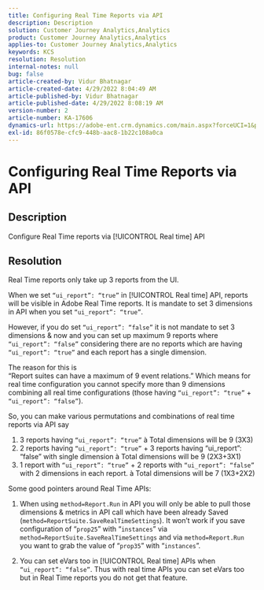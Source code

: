 ```yaml
---
title: Configuring Real Time Reports via API
description: Description
solution: Customer Journey Analytics,Analytics
product: Customer Journey Analytics,Analytics
applies-to: Customer Journey Analytics,Analytics
keywords: KCS
resolution: Resolution
internal-notes: null
bug: false
article-created-by: Vidur Bhatnagar
article-created-date: 4/29/2022 8:04:49 AM
article-published-by: Vidur Bhatnagar
article-published-date: 4/29/2022 8:08:19 AM
version-number: 2
article-number: KA-17606
dynamics-url: https://adobe-ent.crm.dynamics.com/main.aspx?forceUCI=1&pagetype=entityrecord&etn=knowledgearticle&id=98a76807-93c7-ec11-a7b6-0022480a1de4
exl-id: 86f0578e-cfc9-448b-aac8-1b22c108a0ca
---
```

# Configuring Real Time Reports via API

## Description

Configure Real Time reports via [!UICONTROL Real time] API

## Resolution

Real Time reports only take up 3 reports from the UI.

When we set `“ui_report”: “true”` in [!UICONTROL Real time] API, reports will be visible in Adobe Real Time reports. It is mandate to set 3 dimensions in API when you set `“ui_report”: “true”`.

However, if you do set `“ui_report”: “false”` it is not mandate to set 3 dimensions & now and you can set up maximum 9 reports where `“ui_report”: “false”` considering there are no reports which are having `“ui_report”: “true”` and each report has a single dimension.

The reason for this is “Report suites can have a maximum of 9 event relations.” Which means for real time configuration you cannot specify more than 9 dimensions combining all real time configurations (those having `“ui_report”: “true”` + `“ui_report”: “false”`).

So, you can make various permutations and combinations of real time reports via API say

1. 3 reports having `“ui_report”: “true”` à Total dimensions will be 9 (3X3)
1. 2 reports having `“ui_report”: “true”` + 3 reports having “ui_report”: “false” with single dimension à Total dimensions will be 9 (2X3+3X1)
1. 1 report with `“ui_report”: “true”` + 2 reports with `“ui_report”: “false”` with 2 dimensions in each report. à Total dimensions will be 7 (1X3+2X2)

Some good pointers around Real Time APIs:

1. When using `method=Report.Run` in API you will only be able to pull those dimensions & metrics in API call which have been already Saved (`method=ReportSuite.SaveRealTimeSettings`). It won’t work if you save configuration of “`prop25`” with “`instances`” via `method=ReportSuite.SaveRealTimeSettings` and via `method=Report.Run` you want to grab the value of “`prop35`” with “`instances`”.

1. You can set eVars too in [!UICONTROL Real time] APIs when `“ui_report”: “false”`. Thus with real time APIs you can set eVars too but in Real Time reports you do not get that feature.
